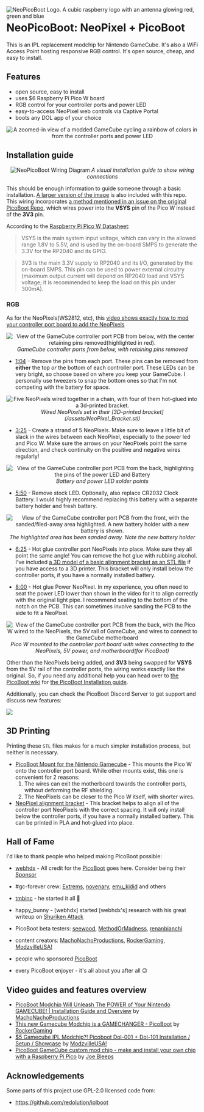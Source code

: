 <img src="/assets/NeoPicoBoot.png" alt="NeoPicoBoot Logo. A cubic raspberry logo with an antenna glowing red, green and blue" align="left"/>


# NeoPicoBoot: NeoPixel + PicoBoot
This is an IPL replacement modchip for Nintendo GameCube. It's also a WiFi Access Point hosting responsive RGB control. It's open source, cheap, and easy to install.

## Features
* open source, easy to install
* uses $6 Raspberry Pi Pico W board
* RGB control for your controller ports and power LED
* easy-to-access NeoPixel web controls via Captive Portal
* boots any DOL app of your choice

<p align="center">
  <img src="/assets/RGB_Ports_and_Power_small.gif" alt="A zoomed-in view of a modded GameCube cycling a rainbow of colors in from the controller ports and power LED"/>
</p>

## Installation guide

<p align="center">
  <img src="/assets/NeoPicoBoot_Wiring_Diagram_small.jpg" alt="NeoPicoBoot Wiring Diagram"/>
  <i>
    A visual installation guide to show wiring connections
  </i>
</p>

This should be enough information to guide someone through a basic installation. [A larger version of the image](/assets/NeoPicoBoot_Wiring_Diagram.jpg) is also included with this repo. This wiring incorporates [a method mentioned in an issue on the original PicoBoot Repo](https://github.com/webhdx/PicoBoot/issues/75#issuecomment-1539225503), which wires power into the **VSYS** pin of the Pico W instead of the **3V3** pin.

According to the [Raspberry Pi Pico W Datasheet](https://datasheets.raspberrypi.com/picow/pico-w-datasheet.pdf):
> VSYS is the main system input voltage, which can vary in the allowed range 1.8V to 5.5V, and is used by the on-board SMPS to generate the 3.3V for the RP2040 and its GPIO.

> 3V3 is the main 3.3V supply to RP2040 and its I/O, generated by the on-board SMPS. This pin can be used to power external circuitry (maximum output current will depend on RP2040 load and VSYS voltage; it is recommended to keep the load on this pin under 300mA).

### RGB
As for the NeoPixels(WS2812, etc), this [video shows exactly how to mod your controller port board to add the NeoPixels](https://youtu.be/1XUOI1c_viQ?si=Boch__JV7q4JWGpH)
<p align="center">
  <img src="/assets/NeoPixel_Locations_Highlighted_small.jpg" alt="View of the GameCube controller port PCB from below, with the center retaining pins removed(highlighted in red)."/>
  <i>GameCube controller ports from below, with retaining pins removed</i>
</p>

* [1:04](https://youtu.be/1XUOI1c_viQ?si=35ieH2EPR0lPXH_Q&t=64) - Remove the pins from each port. These pins can be removed from **either** the top *or* the bottom of each controller port. These LEDs can be very bright, so choose based on where you keep your GameCube. I personally use tweezers to snap the bottom ones so that I'm not competing with the battery for space.
<p align="center">
  <img src="/assets/Hot_Glued_NeoPixels_small.jpg" alt="Five NeoPixels wired together in a chain, with four of them hot-glued into a 3d-printed bracket."/>
  <i>Wired NeoPixels set in their [3D-printed bracket](/assets/NeoPixel_Bracket.stl)</i>
</p>

* [3:25](https://youtu.be/1XUOI1c_viQ?si=mzvSUIralLa4HMga&t=205) - Create a strand of 5 NeoPixels. Make sure to leave a little bit of slack in the wires between each NeoPixel, especially to the power led and Pico W. Make sure the arrows on your NeoPixels point the same direction, and check continuity on the positive and negative wires regularly!
<p align="center">
  <img src="/assets/LED_and_Battery_Controller_Board_small.jpg" alt="View of the GameCube controller port PCB from the back, highlighting the pins of the power LED and Battery"/>
  <i>Battery and power LED solder points</i>
</p>

* [5:50](https://youtu.be/1XUOI1c_viQ?si=wtnrG3PIRv7RvrTk&t=350) - Remove stock LED. Optionally, also replace CR2032 Clock Battery. I would highly recommend replacing this battery with a separate battery holder and fresh battery.
<p align="center">
  <img src="/assets/Controller_Board_w_NeoPixels_small.jpg" alt="View of the GameCube controller port PCB from the front, with the sanded/filed-away area highlighted. A new battery holder with a new battery is shown."/>
  <i>The highlighted area has been sanded away. Note the new battery holder</i>
</p>

* [6:25](https://youtu.be/1XUOI1c_viQ?si=p0bYnIFZQqc9hqtQ&t=385) - Hot glue controller port NeoPixels into place. Make sure they all point the same angle! You can remove the hot glue with rubbing alcohol. I've included [a 3D model of a basic alignment bracket as an STL file](/assets/NeoPixel_Bracket.stl) if you have access to a 3D printer. This bracket will only install below the controller ports, if you have a normally installed battery.

* [8:00](https://youtu.be/1XUOI1c_viQ?si=zBVIya90WfhzKUA-&t=480) - Hot glue Power NeoPixel. In my experience, you often need to seat the power LED lower than shown in the video for it to align correctly with the original light pipe. I recommend seating to the bottom of the notch on the PCB. This can sometimes involve sanding the PCB to the side to fit a NeoPixel.
<p align="center">
  <img src="/assets/Finished_Controller_Board_w_Inset_small.jpg" alt="View of the GameCube controller port PCB from the back, with the Pico W wired to the NeoPixels, the 5V rail of GameCube, and wires to connect to the GameCube motherboard">
  <i>Pico W mounted to the controller port board with wires connecting to the NeoPixels, 5V power, and motherboard(for PicoBoot)</i>
</p>


Other than the NeoPixels being added, and **3V3** being swapped for **VSYS** from the 5V rail of the controller ports, the wiring works exactly like the original. So, if you need any additional help you can head over to [the PicoBoot wiki](https://github.com/webhdx/PicoBoot/wiki) for [the PicoBoot Installation guide](../../wiki/Installation-guide).

Additionally, you can check the PicoBoot Discord Server to get support and discuss new features:

[![](https://dcbadge.vercel.app/api/server/fEhyWRPCmb)](https://click.webhdx.dev/discord)

## 3D Printing
Printing these `STL` files makes for a much simpler installation process, but neither is necessary.

* [PicoBoot Mount for the Nintendo Gamecube](https://www.thingiverse.com/thing:5482506) - This mounts the Pico W onto the controller port board. While other mounts exist, this one is convenient for 2 reasons:
    1. The wires can exit the motherboard towards the controller ports, without deforming the RF shielding.
    2. The NeoPixels can be closer to the Pico W itself, with shorter wires.
* [NeoPixel alignment bracket](/assets/NeoPixel_Bracket.stl) - This bracket helps to align all of the controller port NeoPixels with the correct spacing. It will only install below the controller ports, if you have a normally installed battery. This can be printed in PLA and hot-glued into place.


## Hall of Fame

I'd like to thank people who helped making PicoBoot possible:
* [webhdx](https://github.com/webhdx) - All credit for the [PicoBoot](https://github.com/webhdx/PicoBoot) goes here. Consider being their [Sponsor](https://github.com/sponsors/webhdx)

* #gc-forever crew: [Extrems](https://github.com/Extrems), [novenary](https://github.com/9ary), [emu_kidid](https://github.com/emukidid) and others
* [tmbinc](https://github.com/tmbinc) - he started it all 🙏
* happy_bunny - [webhdx] started [webhdx's] research with his great writeup on [Shuriken Attack](https://www.retro-system.com/shuriken_attack.htm)
* PicoBoot beta testers: [seewood](https://github.com/seewood), [MethodOrMadness](https://github.com/MethodOrMadness), [renanbianchi](https://github.com/renanbianchi)
* content creators: [MachoNachoProductions](https://www.youtube.com/c/MachoNachoProductions), [RockerGaming](https://www.youtube.com/c/RockerGaming), [ModzvilleUSA!](https://www.youtube.com/c/ModzvilleUSA)
* people who sponsored [PicoBoot](https://github.com/webhdx/PicoBoot)
* every PicoBoot enjoyer - it's all about you after all 😉

## Video guides and features overview

- [PicoBoot Modchip Will Unleash The POWER of Your Nintendo GAMECUBE! | Installation Guide and Overview](https://www.youtube.com/watch?v=qwL4ZSa0xMo) by [MachoNachoProductions](https://www.youtube.com/c/MachoNachoProductions)
- [This new Gamecube Modchip is a GAMECHANGER - PicoBoot](https://www.youtube.com/watch?v=lfMTLEM0yeQ) by [RockerGaming](https://www.youtube.com/c/RockerGaming)
- [$5 Gamecube IPL Modchip?! Picoboot Dol-001 + Dol-101 Installation / Setup / Showcase](https://www.youtube.com/watch?v=W_9-mSBMBJ4) by [ModzvilleUSA!](https://www.youtube.com/c/ModzvilleUSA)
- [PicoBoot GameCube custom mod chip - make and install your own chip with a Raspberry Pi Pico](https://youtu.be/rDrosSd-nDc) by [Joe Bleeps](https://www.youtube.com/@JoeBleeps)

## Acknowledgements

Some parts of this project use GPL-2.0 licensed code from:
 * https://github.com/redolution/iplboot

